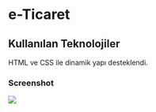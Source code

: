 <h1> e-Ticaret</h1>

<h2>Kullanılan Teknolojiler</h2>

HTML ve CSS ile dinamik yapı desteklendi.

<h3>Screenshot</h3>

![](Animation5.gif)

